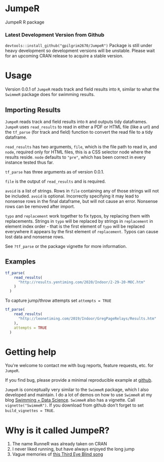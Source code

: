 # JumpeR
JumpeR R package

### Latest Development Version from Github

`devtools::install_github("gpilgrim2670/JumpeR")`
Package is still under heavy development so development versions will be unstable.
Please wait for an upcoming CRAN release to acquire a stable version.

# Usage

Version 0.0.1 of `JumpeR` reads track and field results into `R`, similar to what the `SwimmeR` package does for swimming results.

## Importing Results

`JumpeR` reads track and field results into `R` and outputs tidy dataframes.  `JumpeR` uses `read_results` to read in either a PDF or HTML file (like a url) and the `tf_parse` (for track and field) function to convert the read file to a tidy dataframe.  

`read_results` has two arguments, `file`, which is the file path to read in, and `node`, required only for HTML files, this is a CSS selector node where the results reside.  `node` defaults to `"pre"`, which has been correct in every instance tested thus far.

`tf_parse` has three arguments as of version 0.0.1.

`file` is the output of `read_results` and is required.

`avoid` is a list of strings.  Rows in `file` containing any of those strings will not be included.  `avoid` is optional.  Incorrectly specifying it may lead to nonsense rows in the final dataframe, but will not cause an error.  Nonsense rows can be removed after import.  

`typo` and `replacement` work together to fix typos, by replacing them with replacements.  Strings in `typo` will be replaced by strings in `replacement` in element index order - that is the first element of `typo` will be replaced everywhere it appears by the first element of `replacement`.  Typos can cause lost data and nonsense rows.

See `?tf_parse` or the package vignette for more information.

## Examples

```r
tf_parse(
    read_results(
      "http://results.yentiming.com/2020/Indoor/2-29-20-MOC.htm"
    )
  )
```

To capture jump/throw attempts set `attempts = TRUE`

```r
tf_parse(
    read_results(
      "http://leonetiming.com/2019/Indoor/GregPageRelays/Results.htm"
    ),
    attempts = TRUE
  )
```

# Getting help

You're welcome to contact me with bug reports, feature requests, etc. for `JumpeR`.

If you find bug, please provide a minimal reproducible example at [github](https://github.com/gpilgrim2670/JumpeR).

`JumpeR` is conceptually very similar to the `SwimmeR` package, which I also developed and maintain.  I do a lot of demos on how to use `SwimmeR` at my blog [Swimming + Data Science](https://pilgrim.netlify.app/).  `SwimmeR` also has a vignette.  Call `vignette("SwimmeR")`.  If you download from github don't forget to set `build_vignettes = TRUE`.

# Why is it called JumpeR?

1. The name RunneR was already taken on CRAN
2. I never liked running, but have always enjoyed the long jump
3. Vague memories of [this Third Eye Blind song](https://www.youtube.com/watch?v=gRYZijLZR-Q)
